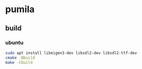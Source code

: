 # pumila

## build
### ubuntu

```sh
sudo apt install libeigen3-dev libsdl2-dev libsdl2-ttf-dev
cmake -Bbuild
make -Cbuild
```
